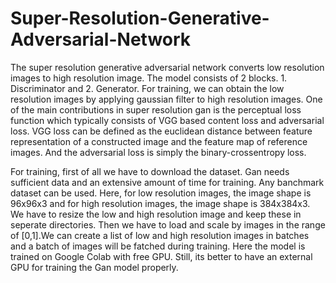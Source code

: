 # Super-Resolution-Generative-Adversarial-Network
The super resolution generative adversarial network converts low resolution images to high resolution image. The model consists of 2 blocks. 1. Discriminator and 2. Generator. 
For training, we can obtain the low resolution images by applying gaussian filter to high resolution images. One of the main contributions in super resolution gan is the perceptual 
loss function which typically consists of VGG based content loss and adversarial loss. VGG loss can be defined as the euclidean distance between feature representation of a 
constructed image and the feature map of reference images. And the adversarial loss is simply the binary-crossentropy loss. 

For training, first of all we have to download the dataset. Gan needs sufficient data and an extensive amount of time for training. Any banchmark dataset can be used. Here, for low resolution images, 
the image shape is 96x96x3 and for high resolution images, the image shape is 384x384x3. We have to resize the low and high resolution image and keep these in seperate directories. 
Then we have to load and scale by images in the range of [0,1].We can create a list of low and high resolution images in batches and a batch of images will be fatched during training. Here the model 
is trained on Google Colab with free GPU. Still, its better to have an external GPU for training the Gan model properly. 
